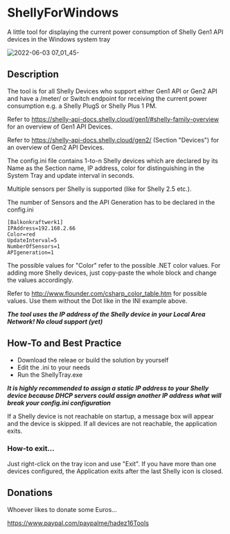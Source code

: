# ShellyForWindows
A little tool for displaying the current power consumption of Shelly Gen1 API devices in the Windows system tray

![2022-06-03 07_01_45-](https://user-images.githubusercontent.com/106725788/171790851-6a66ce45-4ccf-40f6-ae2e-c5fd2d825bfb.png)

## Description
The tool is for all Shelly Devices who support either Gen1 API or Gen2 API and have a /meter/ or Switch endpoint for receiving the current power consumption e.g. a Shelly PlugS or Shelly Plus 1 PM.

Refer to https://shelly-api-docs.shelly.cloud/gen1/#shelly-family-overview for an overview of Gen1 API Devices.

Refer to https://shelly-api-docs.shelly.cloud/gen2/ (Section "Devices") for an overview of Gen2 API Devices.

The config.ini file contains 1-to-n Shelly devices which are declared by its Name as the Section name, IP address, color for distinguishing in the System Tray and update interval in seconds.

Multiple sensors per Shelly is supported (like for Shelly 2.5 etc.).

The number of Sensors and the API Generation has to be declared in the config.ini

```
[Balkonkraftwerk1]
IPAddress=192.168.2.66
Color=red
UpdateInterval=5
NumberOfSensors=1
APIgeneration=1
```

The possible values for "Color" refer to the possible .NET color values.
For adding more Shelly devices, just copy-paste the whole block and change the values accordingly.

Refer to http://www.flounder.com/csharp_color_table.htm for possible values. Use them without the Dot like in the INI example above.

***The tool uses the IP address of the Shelly device in your Local Area Network! No cloud support (yet)***

## How-To and Best Practice
* Download the releae or build the solution by yourself
* Edit the .ini to your needs
* Run the ShellyTray.exe

***It is highly recommended to assign a static IP address to your Shelly device because DHCP servers could assign another IP address what will break your config.ini configuration***

If a Shelly device is not reachable on startup, a message box will appear and the device is skipped. If all devices are not reachable, the application exits.

### How-to exit...
Just right-click on the tray icon and use "Exit".
If you have more than one devices configured, the Application exits after the last Shelly icon is closed.

## Donations

Whoever likes to donate some Euros...

https://www.paypal.com/paypalme/hadez16Tools
